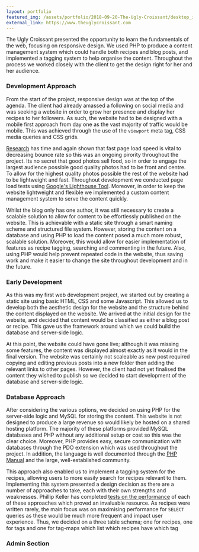 ```yaml
---
layout: portfolio
featured_img: /assets/portfolio/2018-09-20-The-Ugly-Croissant/desktop_index.png
external_link: https://www.theuglycroissant.com
---
```

The Ugly Croissant presented the opportunity to learn the fundamentals of the web, focusing on responsive design. We used PHP to produce a content management system which could handle both recipes and blog posts, and implemented a tagging system to help organise the content. Throughout the process we worked closely with the client to get the design right for her and her audience.
<!--more-->

### Development Approach

From the start of the project, responsive design was at the top of the agenda. The client had already amassed a following on social media and was seeking a website in order to grow her presence and display her recipes to her followers. As such, the website had to be designed with a mobile first approach from day one as the vast majority of traffic would be mobile. This was achieved through the use of the <code>viewport</code> meta tag, CSS media queries and CSS grids.

[Research](https://www.thinkwithgoogle.com/marketing-resources/data-measurement/mobile-page-speed-new-industry-benchmarks/) has time and again shown that fast page load speed is vital to decreasing bounce rate so this was an ongoing pirority throughout the project. Its no secret that good photos sell food, so in order to engage the largest audience possible good quality photos had to be front and centre. To allow for the highest quality photos possible the rest of the website had to be lightweight and fast. Throughout development we conducted page load tests using [Google's Lighthouse Tool](https://developers.google.com/web/tools/lighthouse/). Moreover, in order to keep the website lightweight and flexible we implemented a custom content management system to serve the content quickly.

Whilst the blog only has one author, it was still necessary to create a scalable solution to allow for content to be effortlessly published on the website. This is achievable with a static site through a smart naming scheme and structured file system. However, storing the content on a database and using PHP to load the content posed a much more robust, scalable solution. Moreover, this would allow for easier implementation of features as recipe tagging, searching and commenting in the future. Also, using PHP would help prevent repeated code in the website, thus saving work and make it easier to change the site throughout development and in the future.

### Early Development

As this was my first web development project, we started out by creating a static site using basic HTML, CSS and some Javascript. This allowed us to develop both the aesthetic design for the website and the structure behind the content displayed on the website. We arrived at the initial design for the website, and decided that content would be classified as either a blog post or recipe. This gave us the framework around which we could build the database and server-side logic.

At this point, the website could have gone live; although it was missing some features, the content was displayed almost exactly as it would in the final version. The website was certainly not scaleable as new post required copying and editing previous posts into a new folder then adding the relevant links to other pages. However, the client had not yet finalised the content they wished to publish so we decided to start development of the database and server-side logic.

### Database Approach

After considering the various options, we decided on using PHP for the server-side logic and MySQL for storing the content. This website is not designed to produce a large revenue so would likely be hosted on a shared hosting platform. The majority of these platforms provided MySQL databases and PHP without any additional setup or cost so this was the clear choice. Moreover, PHP provides easy, secure communication with databases through the PDO extension which was used throughout the project. In addition, the language is well documented through the [PHP Manual](http://php.net/manual/en/index.php) and the large, well-established community.

This approach also enabled us to implement a tagging system for the recipes, allowing users to more easily search for recipes relevant to them. Implementing this system presented a design decision as there are a number of approaches to take, each with their own strengths and weaknesses. Phillip Keller has completed [tests on the performance](http://howto.philippkeller.com/2005/06/19/Tagsystems-performance-tests/) of each of these approaches which proved an invaluable resource. As recipes were written rarely, the main focus was on maximising performance for <code>SELECT</code> queries as these would be much more frequent and impact user experience. Thus, we decided on a three table schema; one for recipes, one for tags and one for tag-maps which list which recipes have which tag 

### Admin Section


<!--stackedit_data:
eyJoaXN0b3J5IjpbNTg4NTQ3OTIyLDIwNjIyMTM3OTUsLTMxMj
U5MzQyNSwtOTEwOTk4OTQ2LC0yMDUzNjg5NjQ1LDEwNzcyNjk3
OTksMTU3NDI5MjgzNl19
-->